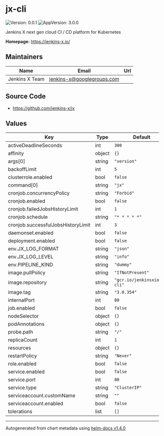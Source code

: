 # jx-cli

![Version: 0.0.1](https://img.shields.io/badge/Version-0.0.1-informational?style=flat-square) ![AppVersion: 3.0.0](https://img.shields.io/badge/AppVersion-3.0.0-informational?style=flat-square)

Jenkins X next gen cloud CI / CD platform for Kubernetes

**Homepage:** <https://jenkins-x.io/>

## Maintainers

| Name | Email | Url |
| ---- | ------ | --- |
| Jenkins X Team | jenkins-x@googlegroups.com |  |

## Source Code

* <https://github.com/jenkins-x/jx>

## Values

| Key | Type | Default | Description |
|-----|------|---------|-------------|
| activeDeadlineSeconds | int | `300` |  |
| affinity | object | `{}` |  |
| args[0] | string | `"version"` |  |
| backoffLimit | int | `5` |  |
| clusterrole.enabled | bool | `false` |  |
| command[0] | string | `"jx"` |  |
| cronjob.concurrencyPolicy | string | `"Forbid"` |  |
| cronjob.enabled | bool | `false` |  |
| cronjob.failedJobsHistoryLimit | int | `1` |  |
| cronjob.schedule | string | `"* * * * *"` |  |
| cronjob.successfulJobsHistoryLimit | int | `3` |  |
| daemonset.enabled | bool | `false` |  |
| deployment.enabled | bool | `false` |  |
| env.JX_LOG_FORMAT | string | `"json"` |  |
| env.JX_LOG_LEVEL | string | `"info"` |  |
| env.PIPELINE_KIND | string | `"dummy"` |  |
| image.pullPolicy | string | `"IfNotPresent"` |  |
| image.repository | string | `"gcr.io/jenkinsxio/jx-cli"` |  |
| image.tag | string | `"3.0.354"` |  |
| internalPort | int | `80` |  |
| job.enabled | bool | `false` |  |
| nodeSelector | object | `{}` |  |
| podAnnotations | object | `{}` |  |
| probe.path | string | `"/"` |  |
| replicaCount | int | `1` |  |
| resources | object | `{}` |  |
| restartPolicy | string | `"Never"` |  |
| role.enabled | bool | `false` |  |
| service.enabled | bool | `false` |  |
| service.port | int | `80` |  |
| service.type | string | `"ClusterIP"` |  |
| serviceaccount.customName | string | `""` |  |
| serviceaccount.enabled | bool | `false` |  |
| tolerations | list | `[]` |  |

----------------------------------------------
Autogenerated from chart metadata using [helm-docs v1.4.0](https://github.com/norwoodj/helm-docs/releases/v1.4.0)
